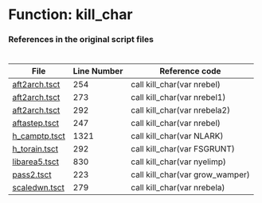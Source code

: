 # Function: kill_char 
### References in the original script files

#

| File | Line Number | Reference code |
| --- | --- | --- |
| [aft2arch.tsct](../../../out/aft2arch.tsct#L254) | 254 | call kill_char(var nrebel) |
| [aft2arch.tsct](../../../out/aft2arch.tsct#L273) | 273 | call kill_char(var nrebel1) |
| [aft2arch.tsct](../../../out/aft2arch.tsct#L292) | 292 | call kill_char(var nrebela2) |
| [aftastep.tsct](../../../out/aftastep.tsct#L247) | 247 | call kill_char(var nrebel) |
| [h_camptp.tsct](../../../out/h_camptp.tsct#L1321) | 1321 | call kill_char(var NLARK) |
| [h_torain.tsct](../../../out/h_torain.tsct#L292) | 292 | call kill_char(var FSGRUNT) |
| [libarea5.tsct](../../../out/libarea5.tsct#L830) | 830 | call kill_char(var nyelimp) |
| [pass2.tsct](../../../out/pass2.tsct#L223) | 223 | call kill_char(var grow_wamper) |
| [scaledwn.tsct](../../../out/scaledwn.tsct#L279) | 279 | call kill_char(var nrebela) |
